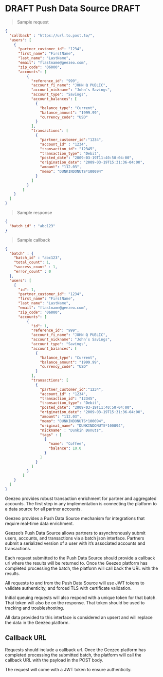 # DRAFT Push Data Source DRAFT

> Sample request

```json
{
  "callback" : "https://url.to.post.to/",
  "users": [
    {
      "partner_customer_id": "1234",
      "first_name": "FirstName",
      "last_name": "LastName",
      "email": "flastname@geezeo.com",
      "zip_code": "06000",
      "accounts": [
          {
            "reference_id": "999",
            "account_fi_name": "JOHN Q PUBLIC",
            "account_nickname": "John’s Savings",
            "account_type": "Savings",
            "account_balances": [
              {
                "balance_type": "Current",
                "balance_amount": "1999.99",
                "currency_code": "USD"
              }
            ],
            "transactions": [
              {
                "partner_customer_id":"1234",
                "account_id" : "1234",
                "transaction_id": "12345",
                "transaction_type": "Debit",
                "posted_date": "2009-03-19T11:40:50-04:00",
                "origination_date": "2009-03-19T15:31:36-04:00",
                "amount": "112.03",
                "memo": "DUNKINDONUTS*100094"
              }
            ]
          }
        ]
    }
  ]
}
```

> Sample response

```json
{
  "batch_id" : "abc123"
}
```

> Sample callback

```json
{
  "batch" : {
    "batch_id" : "abc123",
    "total_count": 1,
    "success_count" : 1,
    "error_count" : 0
  },
  "users": [
    {
      "id": 1,
      "partner_customer_id": "1234",
      "first_name": "FirstName",
      "last_name": "LastName",
      "email": "flastname@geezeo.com",
      "zip_code": "06000",
      "accounts": [
          {
            "id": 1,
            "reference_id": "999",
            "account_fi_name": "JOHN Q PUBLIC",
            "account_nickname": "John’s Savings",
            "account_type": "Savings",
            "account_balances": [
              {
                "balance_type": "Current",
                "balance_amount": "1999.99",
                "currency_code": "USD"
              }
            ],
            "transactions": [
              {
                "partner_customer_id":"1234",
                "account_id" : "1234",
                "transaction_id": "12345",
                "transaction_type": "Debit",
                "posted_date": "2009-03-19T11:40:50-04:00",
                "origination_date": "2009-03-19T15:31:36-04:00",
                "amount": "112.03",
                "memo": "DUNKINDONUTS*100094",
                "original_name": "DUNKINDONUTS*100094",
                "nickname" : "Dunkin Donuts",
                "tags" : [
                  {
                    "name": "Coffee",
                    "balance": 10.0
                  }
                ]
              }
            ]
          }
        ]
    }
  ]
}
```

Geezeo provides robust transaction enrichment for partner and aggregated accounts. The first step in any implementation is connecting the platform to a data source for all partner accounts.

Geezeo provides a Push Data Source mechanism for integrations that require real-time data enrichment.

Geezeo’s Push Data Source allows partners to asynchronously submit users, accounts, and transactions via a batch json interface. Partners submit a serialized version of a user with it’s associated accounts and transactions.

Each request submitted to the Push Data Source should provide a callback url where the results will be returned to. Once the Geezeo platform has completed processing the batch, the platform will call back the URL with the results.

All requests to and from the Push Data Source will use JWT tokens to validate authenticity, and forced TLS with certificate validation.

Initial queuing requests will also respond with a unique token for that batch. That token will also be on the response. That token should be used to tracking and troubleshooting.

All data provided to this interface is considered an upsert and will replace the data in the Geezeo platform.

## Callback URL

Requests should include a callback url. Once the Geezeo platform has completed processing the submitted batch, the platform will call the callback URL with the payload in the POST body.

The request will come with a JWT token to ensure authenticity.